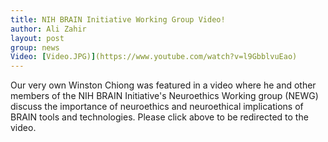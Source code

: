 ```yaml
---
title: NIH BRAIN Initiative Working Group Video!
author: Ali Zahir
layout: post
group: news
Video: [Video.JPG)](https://www.youtube.com/watch?v=l9GbblvuEao)
---
```


Our very own Winston Chiong was featured in a video where he and other members of the NIH BRAIN Initiative's Neuroethics Working group (NEWG)
discuss the importance of neuroethics and neuroethical implications of BRAIN tools and technologies. Please click above to be redirected to the video.
